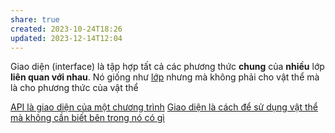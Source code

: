 ```yaml
---
share: true
created: 2023-10-24T18:26
updated: 2023-12-14T12:04
---
```


Giao diện (interface) là tập hợp tất cả các phương thức **chung** của **nhiều** lớp **liên quan với nhau**. Nó giống như [lớp](../V%E1%BA%ADt%20th%E1%BB%83,%20l%E1%BB%9Bp/L%E1%BB%9Bp%20l%C3%A0%20m%E1%BB%99t%20c%C3%A1i%20khu%C3%B4n%20%C4%91%E1%BB%83%20t%E1%BA%A1o%20c%C3%A1c%20v%E1%BA%ADt%20th%E1%BB%83%20cho%20nhanh.md) nhưng mà không phải cho vật thể mà là cho phương thức của vật thể

[API là giao diện của một chương trình](../M%C3%B4%20%C4%91un/API%20l%C3%A0%20giao%20di%E1%BB%87n%20c%E1%BB%A7a%20m%E1%BB%99t%20ch%C6%B0%C6%A1ng%20tr%C3%ACnh.md) 
[Giao diện là cách để sử dụng vật thể mà không cần biết bên trong nó có gì](../M%C3%B4%20%C4%91un/Giao%20di%E1%BB%87n%20l%C3%A0%20c%C3%A1ch%20%C4%91%E1%BB%83%20s%E1%BB%AD%20d%E1%BB%A5ng%20v%E1%BA%ADt%20th%E1%BB%83%20m%C3%A0%20kh%C3%B4ng%20c%E1%BA%A7n%20bi%E1%BA%BFt%20b%C3%AAn%20trong%20n%C3%B3%20c%C3%B3%20g%C3%AC.md)